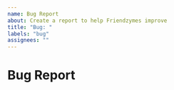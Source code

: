 ```yaml
---
name: Bug Report
about: Create a report to help Friendzymes improve
title: "Bug: "
labels: "bug"
assignees: ""
---
```


# Bug Report
